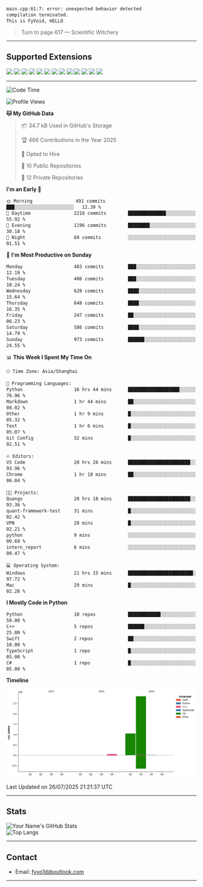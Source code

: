 ```
main.cpp:61:7: error: unexpected behavior detected
compilation terminated.
This is FyVoid, HELLO
```

> Turn to page 617 — Scientific Witchery

---

## Supported Extensions

<p align="left">
  <img src="https://cdn.jsdelivr.net/gh/devicons/devicon/icons/cplusplus/cplusplus-original.svg" height="40" />
  <img src="https://cdn.jsdelivr.net/gh/devicons/devicon/icons/csharp/csharp-original.svg" height="40" />
  <img src="https://cdn.jsdelivr.net/gh/devicons/devicon/icons/python/python-original.svg" height="40" />
  <img src="https://cdn.jsdelivr.net/gh/devicons/devicon/icons/swift/swift-original.svg" height="40" />
  <img src="https://cdn.jsdelivr.net/gh/devicons/devicon/icons/git/git-original.svg" height="40" />
  <img src="https://cdn.jsdelivr.net/gh/devicons/devicon/icons/docker/docker-original.svg" height="40" />
  <img src="https://cdn.jsdelivr.net/gh/devicons/devicon/icons/vscode/vscode-original.svg" height="40" />
  <img src="https://www.vulkan.org/user/themes/vulkan/images/logo/vulkan-logo.svg" height="40" />
  <img src="https://cdn.jsdelivr.net/gh/devicons/devicon/icons/opengl/opengl-original.svg" height="40" />
  <img src="https://cdn.jsdelivr.net/gh/devicons/devicon/icons/pytorch/pytorch-original.svg" height="40" />
  <img src="https://cdn.jsdelivr.net/gh/devicons/devicon/icons/unity/unity-original.svg" height="40" />
  <img src="https://cdn.jsdelivr.net/gh/devicons/devicon/icons/unrealengine/unrealengine-original.svg" height="40" />
  <img src="https://cdn.jsdelivr.net/gh/devicons/devicon/icons/cmake/cmake-original.svg" height="40" />
</p>


---

<!--START_SECTION:waka-->
![Code Time](http://img.shields.io/badge/Code%20Time-283%20hrs%2059%20mins-blue)

![Profile Views](http://img.shields.io/badge/Profile%20Views-2-blue)

**🐱 My GitHub Data** 

> 📦 34.7 kB Used in GitHub's Storage 
 > 
> 🏆 466 Contributions in the Year 2025
 > 
> 💼 Opted to Hire
 > 
> 📜 10 Public Repositories 
 > 
> 🔑 12 Private Repositories 
 > 
**I'm an Early 🐤** 

```text
🌞 Morning                491 commits         ███░░░░░░░░░░░░░░░░░░░░░░   12.39 % 
🌆 Daytime                2216 commits        ██████████████░░░░░░░░░░░   55.92 % 
🌃 Evening                1196 commits        ████████░░░░░░░░░░░░░░░░░   30.18 % 
🌙 Night                  60 commits          ░░░░░░░░░░░░░░░░░░░░░░░░░   01.51 % 
```
📅 **I'm Most Productive on Sunday** 

```text
Monday                   483 commits         ███░░░░░░░░░░░░░░░░░░░░░░   12.19 % 
Tuesday                  406 commits         ███░░░░░░░░░░░░░░░░░░░░░░   10.24 % 
Wednesday                620 commits         ████░░░░░░░░░░░░░░░░░░░░░   15.64 % 
Thursday                 648 commits         ████░░░░░░░░░░░░░░░░░░░░░   16.35 % 
Friday                   247 commits         ██░░░░░░░░░░░░░░░░░░░░░░░   06.23 % 
Saturday                 586 commits         ████░░░░░░░░░░░░░░░░░░░░░   14.79 % 
Sunday                   973 commits         ██████░░░░░░░░░░░░░░░░░░░   24.55 % 
```


📊 **This Week I Spent My Time On** 

```text
🕑︎ Time Zone: Asia/Shanghai

💬 Programming Languages: 
Python                   16 hrs 44 mins      ███████████████████░░░░░░   76.96 % 
Markdown                 1 hr 44 mins        ██░░░░░░░░░░░░░░░░░░░░░░░   08.02 % 
Other                    1 hr 9 mins         █░░░░░░░░░░░░░░░░░░░░░░░░   05.32 % 
Text                     1 hr 6 mins         █░░░░░░░░░░░░░░░░░░░░░░░░   05.07 % 
Git Config               32 mins             █░░░░░░░░░░░░░░░░░░░░░░░░   02.51 % 

🔥 Editors: 
VS Code                  20 hrs 26 mins      ███████████████████████░░   93.96 % 
Chrome                   1 hr 18 mins        ██░░░░░░░░░░░░░░░░░░░░░░░   06.04 % 

🐱‍💻 Projects: 
Quango                   20 hrs 18 mins      ███████████████████████░░   93.36 % 
quant-framework-test     31 mins             █░░░░░░░░░░░░░░░░░░░░░░░░   02.42 % 
VPN                      28 mins             █░░░░░░░░░░░░░░░░░░░░░░░░   02.21 % 
python                   9 mins              ░░░░░░░░░░░░░░░░░░░░░░░░░   00.69 % 
intern_report            6 mins              ░░░░░░░░░░░░░░░░░░░░░░░░░   00.47 % 

💻 Operating System: 
Windows                  21 hrs 15 mins      ████████████████████████░   97.72 % 
Mac                      29 mins             █░░░░░░░░░░░░░░░░░░░░░░░░   02.28 % 
```

**I Mostly Code in Python** 

```text
Python                   10 repos            ████████████░░░░░░░░░░░░░   50.00 % 
C++                      5 repos             ██████░░░░░░░░░░░░░░░░░░░   25.00 % 
Swift                    2 repos             ██░░░░░░░░░░░░░░░░░░░░░░░   10.00 % 
TypeScript               1 repo              █░░░░░░░░░░░░░░░░░░░░░░░░   05.00 % 
C#                       1 repo              █░░░░░░░░░░░░░░░░░░░░░░░░   05.00 % 
```



**Timeline**

![Lines of Code chart](https://raw.githubusercontent.com/FyVoid/FyVoid/main/assets/bar_graph.png)


 Last Updated on 26/07/2025 21:21:37 UTC
<!--END_SECTION:waka-->

---

## Stats

![Your Name's GitHub Stats](https://github-readme-stats.vercel.app/api?username=fyvoid&show_icons=true&theme=tokyonight)  
![Top Langs](https://github-readme-stats.vercel.app/api/top-langs/?username=fyvoid&layout=compact&theme=tokyonight)

---

## Contact

- Email: [fyvo1d@outlook.com](fyvo1d@outlook.com)  

---

